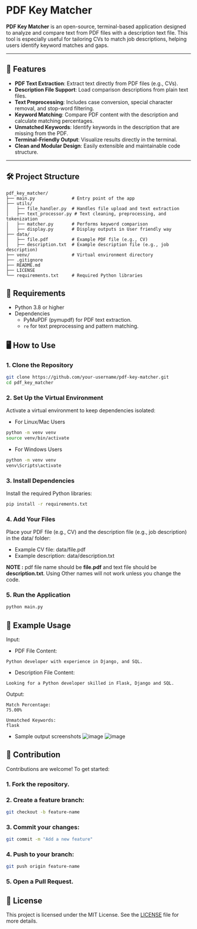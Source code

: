 # PDF Key Matcher

**PDF Key Matcher** is an open-source, terminal-based application designed to analyze and compare text from PDF files with a description text file. This tool is especially useful for tailoring CVs to match job descriptions, helping users identify keyword matches and gaps.

---

## 🚀 Features

- **PDF Text Extraction**: Extract text directly from PDF files (e.g., CVs).
- **Description File Support**: Load comparison descriptions from plain text files.
- **Text Preprocessing**: Includes case conversion, special character removal, and stop-word filtering.
- **Keyword Matching**: Compare PDF content with the description and calculate matching percentages.
- **Unmatched Keywords**: Identify keywords in the description that are missing from the PDF.
- **Terminal-Friendly Output**: Visualize results directly in the terminal.
- **Clean and Modular Design**: Easily extensible and maintainable code structure.

---

## 🛠️ Project Structure

```plaintext
pdf_key_matcher/
├── main.py              # Entry point of the app
├── utils/
│   ├── file_handler.py  # Handles file upload and text extraction
│   ├── text_processor.py # Text cleaning, preprocessing, and tokenization
│   ├── matcher.py       # Performs keyword comparison
│   ├── display.py       # Display outputs in User friendly way
├── data/
│   ├── file.pdf         # Example PDF file (e.g., CV)
│   ├── description.txt  # Example description file (e.g., job description)
├── venv/                # Virtual environment directory
├── .gitignore
├── README.md
├── LICENSE
└── requirements.txt     # Required Python libraries
```

## 🧰 Requirements
- Python 3.8 or higher
- Dependencies
    - PyMuPDF (pymupdf) for PDF text extraction.
    - ```re``` for text preprocessing and pattern matching.


## 🖥️ How to Use

### 1. Clone the Repository
```bash
git clone https://github.com/your-username/pdf-key-matcher.git
cd pdf_key_matcher
```

### 2. Set Up the Virtual Environment
Activate a virtual environment to keep dependencies isolated:

- For Linux/Mac Users
```bash
python -m venv venv
source venv/bin/activate
```

- For Windows Users
```bash
python -m venv venv
venv\Scripts\activate
```

### 3. Install Dependencies

Install the required Python libraries:
```bash
pip install -r requirements.txt
```

### 4. Add Your Files
Place your PDF file (e.g., CV) and the description file (e.g., job description) in the data/ folder:
- Example CV file: data/file.pdf
- Example description: data/description.txt

**NOTE :** pdf file name should be **file.pdf** and text file should be **description.txt**. Using Other names will not work unless you change the code.

### 5. Run the Application
```bash
python main.py
```

## 📂 Example Usage
Input:
- PDF File Content:
```plaintext
Python developer with experience in Django, and SQL.
```

- Description File Content:
```plaintext
Looking for a Python developer skilled in Flask, Django and SQL.
```

Output:
```plaintext
Match Percentage:
75.00%

Unmatched Keywords:
flask
```

- Sample output screenshots
  ![image](https://github.com/user-attachments/assets/540c755b-54dd-45f7-ac18-6afe0ad3b4b6)
  ![image](https://github.com/user-attachments/assets/31889746-ae82-45d4-a04f-606d0a26e076)


## 🌟 Contribution
Contributions are welcome! To get started:

### 1. Fork the repository.
### 2. Create a feature branch:
```bash
git checkout -b feature-name
```
### 3. Commit your changes:
```bash
git commit -m "Add a new feature"
```
### 4. Push to your branch:
```bash
git push origin feature-name
```
### 5. Open a Pull Request.


## 📜 License

This project is licensed under the MIT License. See the [LICENSE](https://github.com/VirajMadhu/pdf_key_matcher/blob/main/LICENSE) file for more details.
